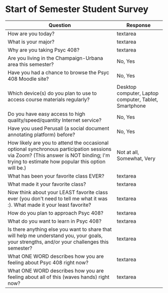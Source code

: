 # Start of Semester Student Survey

| Question | Response |
| --- | --- |
| How are you today? | textarea |
| What is your major? | textarea |
| Why are you taking Psyc 408? | textarea |
| Are you living in the Champaign-Urbana area this semester? | No, Yes |
| Have you had a chance to browse the Psyc 408 Moodle site?	 | No, Yes |
| Which device(s) do you plan to use to access course materials regularly? | Desktop computer, Laptop computer, Tablet, Smartphone |
| Do you have easy access to high quality/speed/quantity Internet service? | No, Yes |
| Have you used Perusall (a social document annotating platform) before? | No, Yes |
| How likely are you to attend the occasional optional synchronous participation sessions via Zoom?   (This answer is NOT binding; I'm trying to estimate how popular this option will be.) | Not at all, Somewhat, Very |
| What has been your favorite class EVER? | textarea |
| What made it your favorite class? | textarea |
| Now think about your LEAST favorite class ever (you don't need to tell me what it was :). What made it your least favorite? | textarea |
| How do you plan to approach Psyc 408? | textarea |
| What do you want to learn in Psyc 408? | textarea |
| Is there anything else you want to share that will help me understand you, your goals, your strengths, and/or your challenges this semester? | textarea |
| What ONE WORD describes how you are feeling about Psyc 408 right now? | textarea |
| What ONE WORD describes how you are feeling about all of this (waves hands) right now? | textarea |
